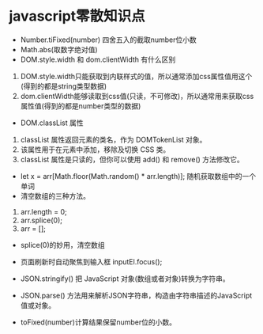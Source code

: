 # javascript零散知识点

* Number.tiFixed(number) 四舍五入的截取number位小数
* Math.abs(取数字绝对值)
* DOM.style.width 和 dom.clientWidth 有什么区别
  
1. DOM.style.width只能获取到内联样式的值，所以通常添加css属性值用这个(得到的都是string类型数据)
2. dom.clientWidth能够读取到css值(只读，不可修改)，所以通常用来获取css属性值(得到的都是number类型的数据)

* DOM.classList 属性

1. classList 属性返回元素的类名，作为 DOMTokenList 对象。
2. 该属性用于在元素中添加，移除及切换 CSS 类。
3. classList 属性是只读的，但你可以使用 add() 和 remove() 方法修改它。

* let x = arr[Math.floor(Math.random() * arr.length)]; 随机获取数组中的一个单词
* 清空数组的三种方法。

1. arr.length = 0;
2. arr.splice(0);
3. arr = [];

* splice(0)的妙用，清空数组
* 页面刷新时自动聚焦到输入框  inputEl.focus();

* JSON.stringify() 把 JavaScript 对象(数组或者对象)转换为字符串。
* JSON.parse() 方法用来解析JSON字符串，构造由字符串描述的JavaScript值或对象。

* toFixed(number)计算结果保留number位的小数。
